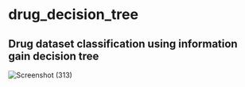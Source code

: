 # drug_decision_tree

## Drug dataset classification using information gain decision tree
![Screenshot (313)](https://github.com/Meta-c/drug_decision_tree/assets/89762132/e1846336-11d1-47c6-98ad-de554c0bfbee)
